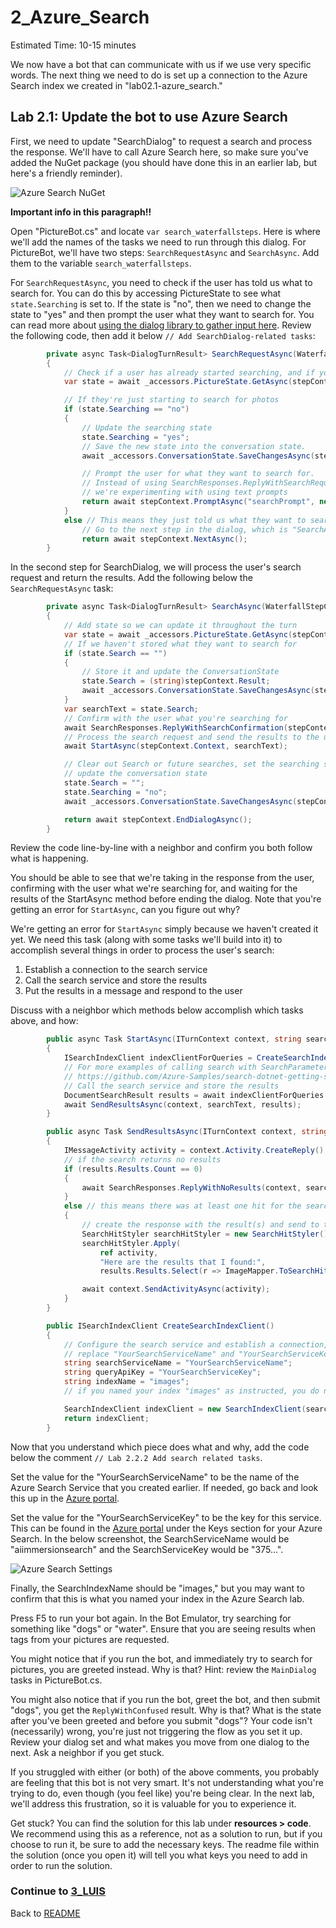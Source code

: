 # 2_Azure_Search

Estimated Time: 10-15 minutes

We now have a bot that can communicate with us if we use very specific words. The next thing we need to do is set up a connection to the Azure Search index we created in "lab02.1-azure_search."

## Lab 2.1: Update the bot to use Azure Search

First, we need to update "SearchDialog" to request a search and process the response. We'll have to call Azure Search here, so make sure you've added the NuGet package (you should have done this in an earlier lab, but here's a friendly reminder).

![Azure Search NuGet](./resources/assets/AzureSearchNuGet.jpg)

**Important info in this paragraph!!**

Open "PictureBot.cs" and locate `var search_waterfallsteps`. Here is where we'll add the names of the tasks we need to run through this dialog. For PictureBot, we'll have two steps: `SearchRequestAsync` and `SearchAsync`. Add them to the variable `search_waterfallsteps`.  

For `SearchRequestAsync`, you need to check if the user has told us what to search for. You can do this by accessing PictureState to see what `state.Searching` is set to. If the state is "no", then we need to change the state to "yes" and then prompt the user what they want to search for. You can read more about [using the dialog library to gather input here](https://docs.microsoft.com/en-us/azure/bot-service/bot-builder-prompts?view=azure-bot-service-4.0&tabs=csharp). Review the following code, then add it below `// Add SearchDialog-related tasks`:

```csharp
        private async Task<DialogTurnResult> SearchRequestAsync(WaterfallStepContext stepContext, CancellationToken cancellationToken)
        {
            // Check if a user has already started searching, and if you know what to search for
            var state = await _accessors.PictureState.GetAsync(stepContext.Context);

            // If they're just starting to search for photos
            if (state.Searching == "no")
            {
                // Update the searching state
                state.Searching = "yes";
                // Save the new state into the conversation state.
                await _accessors.ConversationState.SaveChangesAsync(stepContext.Context);

                // Prompt the user for what they want to search for.
                // Instead of using SearchResponses.ReplyWithSearchRequest,
                // we're experimenting with using text prompts
                return await stepContext.PromptAsync("searchPrompt", new PromptOptions { Prompt = MessageFactory.Text("What would you like to search for?") }, cancellationToken);
            }
            else // This means they just told us what they want to search for
                // Go to the next step in the dialog, which is "SearchAsync"
                return await stepContext.NextAsync();
        }
```

In the second step for SearchDialog, we will process the user's search request and return the results. Add the following below the `SearchRequestAsync` task:

```csharp
        private async Task<DialogTurnResult> SearchAsync(WaterfallStepContext stepContext, CancellationToken cancellationToken)
        {
            // Add state so we can update it throughout the turn
            var state = await _accessors.PictureState.GetAsync(stepContext.Context);
            // If we haven't stored what they want to search for
            if (state.Search == "")
            {
                // Store it and update the ConversationState
                state.Search = (string)stepContext.Result;
                await _accessors.ConversationState.SaveChangesAsync(stepContext.Context);
            }
            var searchText = state.Search;
            // Confirm with the user what you're searching for
            await SearchResponses.ReplyWithSearchConfirmation(stepContext.Context, searchText);
            // Process the search request and send the results to the user
            await StartAsync(stepContext.Context, searchText);

            // Clear out Search or future searches, set the searching state to no,
            // update the conversation state
            state.Search = "";
            state.Searching = "no";
            await _accessors.ConversationState.SaveChangesAsync(stepContext.Context);

            return await stepContext.EndDialogAsync();
        }
```

Review the code line-by-line with a neighbor and confirm you both follow what is happening.  

You should be able to see that we're taking in the response from the user, confirming with the user what we're searching for, and waiting for the results of the StartAsync method before ending the dialog. Note that you're getting an error for `StartAsync`, can you figure out why?  

We're getting an error for `StartAsync` simply because we haven't created it yet. We need this task (along with some tasks we'll build into it) to accomplish several things in order to process the user's search:  

1. Establish a connection to the search service
2. Call the search service and store the results
3. Put the results in a message and respond to the user

Discuss with a neighbor which methods below accomplish which tasks above, and how:

```csharp
        public async Task StartAsync(ITurnContext context, string searchText)
        {
            ISearchIndexClient indexClientForQueries = CreateSearchIndexClient();
            // For more examples of calling search with SearchParameters, see
            // https://github.com/Azure-Samples/search-dotnet-getting-started/blob/master/DotNetHowTo/DotNetHowTo/Program.cs.  
            // Call the search service and store the results
            DocumentSearchResult results = await indexClientForQueries.Documents.SearchAsync(searchText);
            await SendResultsAsync(context, searchText, results);
        }

        public async Task SendResultsAsync(ITurnContext context, string searchText, DocumentSearchResult results)
        {
            IMessageActivity activity = context.Activity.CreateReply();
            // if the search returns no results
            if (results.Results.Count == 0)
            {
                await SearchResponses.ReplyWithNoResults(context, searchText);
            }
            else // this means there was at least one hit for the search
            {
                // create the response with the result(s) and send to the user
                SearchHitStyler searchHitStyler = new SearchHitStyler();
                searchHitStyler.Apply(
                    ref activity,
                    "Here are the results that I found:",
                    results.Results.Select(r => ImageMapper.ToSearchHit(r)).ToList().AsReadOnly());

                await context.SendActivityAsync(activity);
            }
        }

        public ISearchIndexClient CreateSearchIndexClient()
        {
            // Configure the search service and establish a connection, call it in StartAsync()
            // replace "YourSearchServiceName" and "YourSearchServiceKey" with your search service values
            string searchServiceName = "YourSearchServiceName";
            string queryApiKey = "YourSearchServiceKey";
            string indexName = "images";
            // if you named your index "images" as instructed, you do not need to change this value

            SearchIndexClient indexClient = new SearchIndexClient(searchServiceName, indexName, new SearchCredentials(queryApiKey));
            return indexClient;
        }
```

Now that you understand which piece does what and why, add the code below the comment `// Lab 2.2.2 Add search related tasks`.  

Set the value for the "YourSearchServiceName" to be the name of the Azure Search Service that you created earlier.  If needed, go back and look this up in the [Azure portal](https://portal.azure.com).  

Set the value for the "YourSearchServiceKey" to be the key for this service.  This can be found in the [Azure portal](https://portal.azure.com) under the Keys section for your Azure Search.  In the below screenshot, the SearchServiceName would be "aiimmersionsearch" and the SearchServiceKey would be "375...".  

![Azure Search Settings](./resources/assets/AzureSearchSettings.jpg)

Finally, the SearchIndexName should be "images," but you may want to confirm that this is what you named your index in the Azure Search lab.  

Press F5 to run your bot again.  In the Bot Emulator, try searching for something like "dogs" or "water".  Ensure that you are seeing results when tags from your pictures are requested.  

You might notice that if you run the bot, and immediately try to search for pictures, you are greeted instead. Why is that? Hint: review the `MainDialog` tasks in PictureBot.cs.

You might also notice that if you run the bot, greet the bot, and then submit "dogs", you get the `ReplyWithConfused` result. Why is that? What is the state after you've been greeted and before you submit "dogs"? Your code isn't (necessarily) wrong, you're just not triggering the flow as you set it up. Review your dialog set and what makes you move from one dialog to the next. Ask a neighbor if you get stuck.  

If you struggled with either (or both) of the above comments, you probably are feeling that this bot is not very smart. It's not understanding what you're trying to do, even though (you feel like) you're being clear. In the next lab, we'll address this frustration, so it is valuable for you to experience it.

Get stuck? You can find the solution for this lab under **resources > code**. We recommend using this as a reference, not as a solution to run, but if you choose to run it, be sure to add the necessary keys. The readme file within the solution (once you open it) will tell you what keys you need to add in order to run the solution.

### Continue to [3_LUIS](./3_LUIS.md)

Back to [README](./0_README.md)
